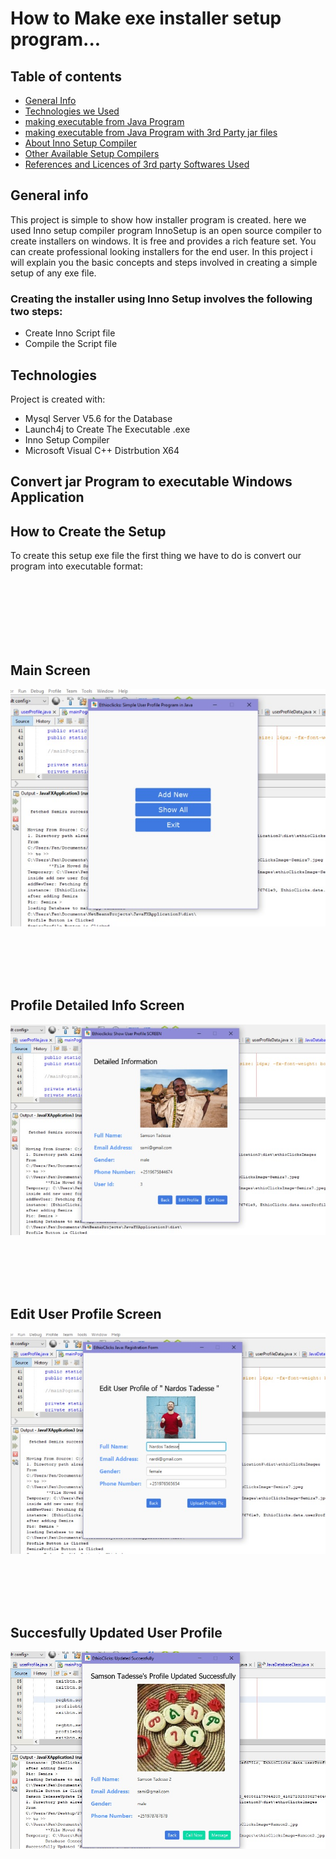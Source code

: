# How to Make exe installer setup program...
## 
## Table of contents
* [General Info](#general-info)
* [Technologies we Used](#technologies)
* [making executable from Java Program](#convert-jar-program-to-executable-windows-application)
* [making executable from Java Program with 3rd Party jar files](#make-executable-from-java-program-that-includes-external-libraries)
* [About Inno Setup Compiler](#setup)
* [Other Available Setup Compilers](#setup)
* [References and Licences of 3rd party Softwares Used](#reference)

## General info
This project is simple to show how installer program is created. here we used Inno setup compiler program InnoSetup is an open source compiler to create installers on windows. It is free and provides a rich feature set. You can create professional looking installers for the end user. In this project i will explain you the basic concepts and steps involved in creating a simple setup of any exe file.

### Creating the installer using Inno Setup involves the following two steps:
* Create Inno Script file
* Compile the Script file
## Technologies
Project is created with:
* Mysql Server V5.6  for the Database
* Launch4j to Create The Executable .exe 
* Inno Setup Compiler
* Microsoft Visual C++ Distrbution X64
	
## Convert jar Program to executable Windows Application


## How to Create the Setup
To create this setup exe file the first thing we have to do is convert our program into executable format:

<br />
<br />
<br />
<br />
<br />
<br />

## Main Screen
![User Profile](images/app-starting-ui.jpeg)

<br />
<br />
<br />
<br />

## Profile Detailed Info Screen
![Profile Detail](images/user-detail-info.jpeg)

<br />
<br />
<br />
<br />

## Edit User Profile Screen
![Edit Profile](images/edit-ui.jpeg)

<br />
<br />
<br />
<br />

## Succesfully Updated User  Profile
![Updated Profile](images/updated.jpeg)
